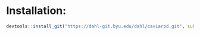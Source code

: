 # Installation:

```r
devtools::install_git("https://dahl-git.byu.edu/dahl/caviarpd.git", subdir="caviarpd")
```


